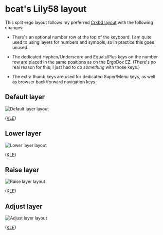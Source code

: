 # bcat's Lily58 layout

This split ergo layout follows my preferred [Crkbd
layout](https://github.com/qmk/qmk_firmware/tree/master/keyboards/crkbd/keymaps/bcat)
with the following changes:

* There's an optional number row at the top of the keyboard. I am quite used to
using layers for numbers and symbols, so in practice this goes unused.

* The dedicated Hyphen/Underscore and Equals/Plus keys on the number row are
placed in the same positions as on the ErgoDox EZ. (There's no real reason for
this; I just had to do _something_ with those keys.)

* The extra thumb keys are used for dedicated Super/Menu keys, as well as
browser back/forward navigation keys.

## Default layer

![Default layer layout](https://i.imgur.com/FNITWJ0.png)

([KLE](http://www.keyboard-layout-editor.com/#/gists/e0eb3af65961e9fd612dcff3ddd88e4f))

## Lower layer

![Lower layer layout](https://i.imgur.com/JVF1p1Q.png)

([KLE](http://www.keyboard-layout-editor.com/#/gists/19ad0d3b5d745fbb2818db09740f5a11))

## Raise layer

![Raise layer layout](https://i.imgur.com/NaWTavA.png)

([KLE](http://www.keyboard-layout-editor.com/#/gists/912be7955f781cdaf692cc4d4c0b5823))

## Adjust layer

![Adjust layer layout](https://i.imgur.com/Q3PGsiK.png)

([KLE](http://www.keyboard-layout-editor.com/#/gists/8f6a3f08350a9bbe1d414b22bca4e6c7))
